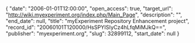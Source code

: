 {
  "date": "2006-01-01T12:00:00", 
  "open_access": true, 
  "target_url": "http://wiki.myexperiment.org/index.php/Main_Page", 
  "description": "", 
  "end_date": null, 
  "title": "myExperiment Repository Enhancement project", 
  "record_id": "20060101T120000/HsSPYISIyCz4hLfqMiMJkQ==", 
  "publisher": "myexperiment.org", 
  "slug": 32899112, 
  "start_date": null
}

